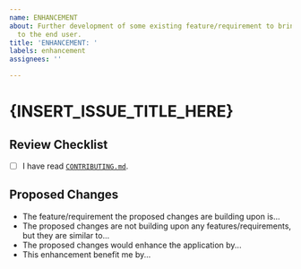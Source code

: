 ```yaml
---
name: ENHANCEMENT
about: Further development of some existing feature/requirement to bring more value
  to the end user.
title: 'ENHANCEMENT: '
labels: enhancement
assignees: ''

---
```


# {INSERT_ISSUE_TITLE_HERE}

## Review Checklist

- [ ] I have read [`CONTRIBUTING.md`](CONTRIBUTING.md).

## Proposed Changes

- The feature/requirement the proposed changes are building upon is...
- The proposed changes are not building upon any features/requirements, but they are similar to...
- The proposed changes would enhance the application by...
- This enhancement benefit me by...
